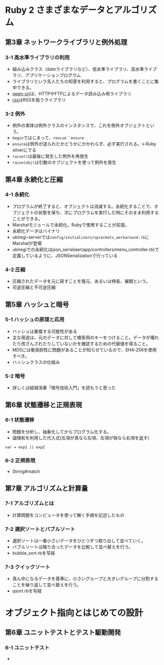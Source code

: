# Ruby 2 さまざまなデータとアルゴリズム
## 第3章 ネットワークライブラリと例外処理

### 3-1 高水準ライブラリの利用
- 組み込みクラス（dateライブラリなど）、低水準ライブラリ、高水準ライブラリ、アプリケーションプログラム
- ライブラリという先人たちの知恵を利用すると、プログラムを書くことに集中できる。
- [open-uri](http://docs.ruby-lang.org/ja/2.1.0/library/open=2duri.html)は、HTTPやFTPによるデータ読み込み用ライブラリ
- [rss](http://docs.ruby-lang.org/ja/2.1.0/library/rss.html)はRSSを扱うライブラリ

### 3-2 例外
- 例外の実体は例外クラスのインスタンスで、これを例外オブジェクトという。
- `begin`ではじまって、`rescue``ensure`
- `ensure`は例外が送られたかどうかにかかわらず、必ず実行される。←Ruby silverにでる
- `raise()`は最後に発生した例外を再発生
- `raise(obj)`は引数のオブジェクトを使って例外を発生

## 第4章 永続化と圧縮

### 4-1 永続化
- プログラムが終了すると、オブジェクトは消滅する。永続化することで、オブジェクトの状態を保ち、次にプログラムを実行した時にそのまま利用することができる。
- Marshalモジュールで永続化。Rubyで使用することが前提。
- 永続化データはバイナリ
- ubiregi-serverでは`config/initializers/sprockets_workaround.rb`にMarshalが登場
- ubiregiでの永続化はjson_serialiaer(app/controllers/menu_controller.rb)で定義しているように、JSONSerializationで行っている

### 4-2 圧縮
- 圧縮されたデータを元に戻すことを復元、あるいは伸長、展開という。
- 可逆圧縮と不可逆圧縮

## 第5章 ハッシュと暗号

### 5-1 ハッシュの原理と応用
- ハッシュは重複する可能性がある
- 主な用途は、元のデータに対して検索用のキーをつけること。データが壊れたり改ざんされたりしていないかを確認するための代替値を得ること。
- MD5には衝突耐性に問題があることが知らせているので、SHA-256を使用すべき。
- ハッシュクラスの仕組み

### 5-2 暗号
- 詳しくは結城浩著「暗号技術入門」を読もうと思った

## 第6章 状態遷移と正規表現

### 6-1 状態遷移
- 問題を分析し、抽象化してからプログラム化する。
- 論理和を利用した代入式(左項が真なら左項、左項が偽なら右項を返す)
```
var = exp1 || exp2
```

### 6-2 正規表現
- String#match

## 第7章 アルゴリズムと計算量

### 7-1 アルゴリズムとは
- 計算問題をコンピュータを使って解く手順を記述したもの

### 7-2 選択ソートとバブルソート
- 選択ソートは一番小さいデータをひとつずつ取り出して並べていく。
- バブルソートは隣り合ったデータを比較して並べ替えを行う。
- bubble_sort.rbを写経


### 7-3 クイックソート
- 真ん中になるデータを基準に、小さいグループと大きいグループに分割することを繰り返して並べ替えを行う。
- qsort.rbを写経


# オブジェクト指向とはじめての設計

## 第6章 ユニットテストとテスト駆動開発

### 6-1 ユニットテスト
- 
